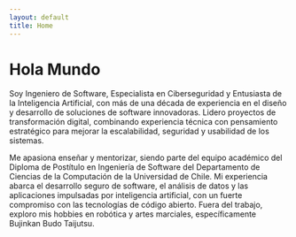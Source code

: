 ```yaml
---
layout: default
title: Home
---
```



# Hola Mundo

Soy Ingeniero de Software, Especialista en Ciberseguridad y Entusiasta de la Inteligencia Artificial, con más de una década de experiencia en el diseño y desarrollo de soluciones de software innovadoras. Lidero proyectos de transformación digital, combinando experiencia técnica con pensamiento estratégico para mejorar la escalabilidad, seguridad y usabilidad de los sistemas.

Me apasiona enseñar y mentorizar, siendo parte del equipo académico del Diploma de Postítulo en Ingeniería de Software del Departamento de Ciencias de la Computación de la Universidad de Chile. Mi experiencia abarca el desarrollo seguro de software, el análisis de datos y las aplicaciones impulsadas por inteligencia artificial, con un fuerte compromiso con las tecnologías de código abierto. Fuera del trabajo, exploro mis hobbies en robótica y artes marciales, específicamente Bujinkan Budo Taijutsu.
